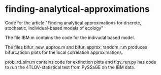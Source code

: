 # finding-analytical-approximations
Code for the article "Finding analytical approximations for discrete, stochastic, individual-based models of ecology"

The file IBM.m contains the code for the indivudal based model. 

The files bifur_new_approx.m and bifur_approx_random_r.m produces bifurcatiobn plots for the local correlation approximations. 

prob_rd_sim.m contains code for extinction plots and tlqv_run.py has code to run the 4TLQV-statistical test from PySSaGE on the IBM data.
